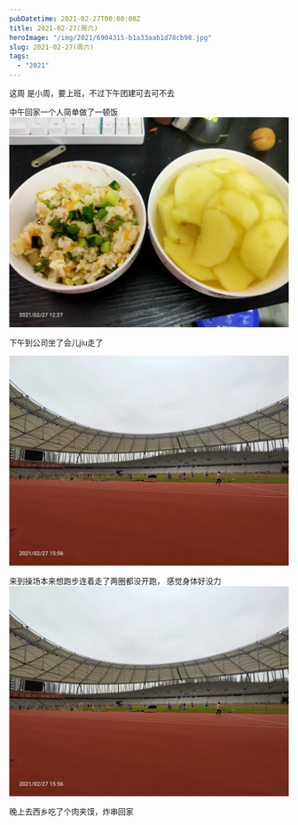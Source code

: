 ```yaml
---
pubDatetime: 2021-02-27T00:00:00Z
title: 2021-02-27(周六)
heroImage: "/img/2021/6904315-b1a33aab1d78cb98.jpg"
slug: 2021-02-27(周六)
tags:
  - "2021"
---
```


这周 是小周，要上班，不过下午团建可去可不去

中午回家一个人简单做了一顿饭
![](../../../../public/img/2021/6904315-b1a33aab1d78cb98.jpg)

下午到公司坐了会儿jiu走了

![](../../../../public/img/2021/6904315-53102b7be0c85343.jpg)

来到操场本来想跑步连着走了两圈都没开跑， 感觉身体好没力
![](../../../../public/img/2021/6904315-764b231b68e75a41.jpg)

晚上去西乡吃了个肉夹馍，炸串回家
